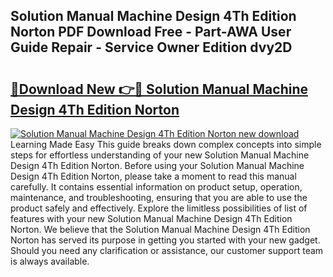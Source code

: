 ## Solution Manual Machine Design 4Th Edition Norton PDF Download Free - Part-AWA User Guide Repair - Service Owner Edition dvy2D

# <h2><a href="http://bc65464.oget.top/?id=Solution+Manual+Machine+Design+4Th+Edition+Norton">🔗Download New 👉🔴 Solution Manual Machine Design 4Th Edition Norton</a></h2>

[![Solution Manual Machine Design 4Th Edition Norton new download](https://i.imgur.com/5g1atiW.png)](http://bc65464.oget.top/?id=Solution+Manual+Machine+Design+4Th+Edition+Norton)
Learning Made Easy This guide breaks down complex concepts into simple steps for effortless understanding of your new Solution Manual Machine Design 4Th Edition Norton. Before using your Solution Manual Machine Design 4Th Edition Norton, please take a moment to read this manual carefully. It contains essential information on product setup, operation, maintenance, and troubleshooting, ensuring that you are able to use the product safely and effectively. Explore the limitless possibilities of list of features with your new Solution Manual Machine Design 4Th Edition Norton. We believe that the Solution Manual Machine Design 4Th Edition Norton has served its purpose in getting you started with your new gadget. Should you need any clarification or assistance, our customer support team is always available.
